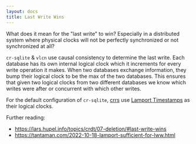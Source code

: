 ```yaml
---
layout: docs
title: Last Write Wins
---
```


What does it mean for the "last write" to win? Especially in a distributed system where physical clocks will not be perfectly synchronized or not synchronized at all?

`cr-sqlite` & `vlcn` use causal consistency to determine the last write. Each database has its own internal logical clock which it increments for every write operation it makes. When two databases exchange information, they bump their logical clock to be the max of the two databases. This ensures that given two logical clocks from two different databases we know which writes were after or concurrent with which other writes.

For the default configuration of `cr-sqlite`, [crrs](./concept-crr) use [Lamport Timestamps](https://en.wikipedia.org/wiki/Lamport_timestamp) as their logical clocks.

Further reading: 
- https://lars.hupel.info/topics/crdt/07-deletion/#last-write-wins
- https://tantaman.com/2022-10-18-lamport-sufficient-for-lww.html